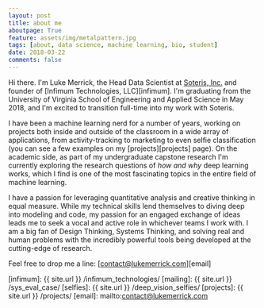 ```yaml
---
layout: post
title: about me
aboutpage: True
feature: assets/img/metalpattern.jpg
tags: [about, data science, machine learning, bio, student]
date: 2018-03-22
comments: false
---
```

Hi there. I'm Luke Merrick, the Head Data Scientist at [Soteris, Inc.][soteris] and founder of [Infimum Technologies, LLC][infimum]. I'm graduating from the University of Virginia School of Engineering and Applied Science in May 2018, and I'm excited to transition full-time into my work with Soteris.

I have been a machine learning nerd for a number of years, working on projects both inside and outside of the classroom in a wide array of applications, from activity-tracking to marketing to even selfie classification (you can see a few examples on my [projects][projects] page). On the academic side, as part of my undergraduate capstone research I'm currently exploring the research questions of *how and why* deep learning works, which I find is one of the most fascinating topics in the entire field of machine learning.

I have a passion for leveraging quantitative analysis and creative thinking in equal measure. While my technical skills lend themselves to diving deep into modeling and code, my passion for an engaged exchange of ideas leads me to seek a vocal and active role in whichever teams I work with. I am a big fan of Design Thinking, Systems Thinking, and solving real and human problems with the incredibly powerful tools being developed at the cutting-edge of research.

Feel free to drop me a line: [contact@lukemerrick.com][email]

[soteris]: https://www.soteris.com/
[infimum]: {{ site.url }} /infimum_technologies/
[mailing]: {{ site.url }} /sys_eval_case/
[selfies]: {{ site.url }} /deep_vision_selfies/
[projects]: {{ site.url }} /projects/
[email]: mailto:contact@lukemerrick.com
